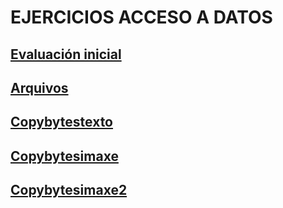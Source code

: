 # EJERCICIOS ACCESO A DATOS

## [Evaluación inicial](https://github.com/Ayesa14/AD_Ejercicios/tree/main/EvaluacionInicial)

## [Arquivos](https://github.com/Ayesa14/AD_Ejercicios/tree/main/arquivos)

## [Copybytestexto](https://github.com/Ayesa14/AD_Ejercicios/tree/main/copybytestexto)

## [Copybytesimaxe](https://github.com/Ayesa14/AD_Ejercicios/tree/main/copybytesimaxe)

## [Copybytesimaxe2](https://github.com/Ayesa14/AD_Ejercicios/tree/main/copybytesimaxe2)

